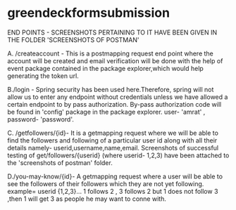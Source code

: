 # greendeckformsubmission

END POINTS -  SCREENSHOTS PERTAINING TO IT HAVE BEEN GIVEN IN THE FOLDER 'SCREENSHOTS OF POSTMAN'

A. /createaccount -             This is a postmapping request end point where the account will be created and email verification will be done with the help of event
                                package contained in the package explorer,which would help generating the token url. 


B./login -                      Spring security has been used here.Therefore, spring will  not allow us to enter any endpoint without credentials unless we have allowed 
                                a certain endpoint to by pass authorization. By-pass authorization code will be found in 'config' package in the package explorer.
                                 user- 'amrat' , password- 'password'.

C. /getfollowers/{id}-          It is a getmapping request where we will be able to find the followers and following of a particular user id along with all their details
                                namely- userid,username,name,email. Screenshots of successful testing of get/followers/{userid} (where userid- 1,2,3) have been 
                                attached to the 'screenshots of postman'  folder.

D./you-may-know/{id}-           A getmapping request where a user will be able to see the followers of their followers which they are not yet following.
                                example= userid {1,2,3}... 1 follows 2   ,     3 follows 2   but   1 does not follow 3 ,then 1 will get 3 as people he may want to conne                                 with. 
